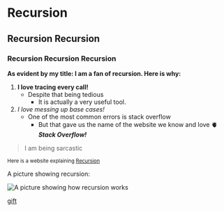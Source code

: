 # Recursion <!--Head title of an md file-->
## Recursion Recursion <!--Second title-->
### Recursion Recursion Recursion <!--Third title, also this is how to add comments-->

**As evident by my title: I am a fan of recursion. Here is why:**
1. **I love tracing every call!** <!--Bold-->
   - Despite that being tedious
     - It is actually a very useful tool.
3. *I love messing up base cases!* <!--Italic-->
   - One of the most common errors is stack overflow
      - But that gave us the name of the website we know and love 🫀 ***Stack Overflow!*** <!--Both-->

>I am being sarcastic <!--Adding Quotes-->

<sub>Here is a website explaining [Recursion](https://www.geeksforgeeks.org/introduction-to-recursion-data-structure-and-algorithm-tutorials/)</sub>

A picture showing recursion:

![A picture showing how recursion works](https://cdn-media-1.freecodecamp.org/images/1*Rt-CKWzyXM1VP-mwD8XuuA.png)

[gift](https://www.youtube.com/watch?v=oHg5SJYRHA0)
